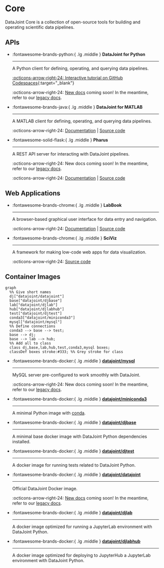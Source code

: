 # Core

DataJoint Core is a collection of open-source tools for building and operating scientific data pipelines.

## APIs

<div class="grid cards" markdown>

-   :fontawesome-brands-python:{ .lg .middle } **DataJoint for Python**

    ---

    A Python client for defining, operating, and querying data pipelines.

    [:octicons-arrow-right-24: Interactive tutorial on GitHub Codespaces](https://github.com/datajoint/datajoint-tutorials){:target="_blank"}

    :octicons-arrow-right-24: [New docs](./datajoint-python/) coming soon!  In the meantime, refer to our [legacy docs](https://docs.datajoint.org/python/).

-   :fontawesome-brands-java:{ .lg .middle } **DataJoint for MATLAB**

    ---

    A MATLAB client for defining, operating, and querying data pipelines.

    :octicons-arrow-right-24: [Documentation](https://datajoint.com/docs/core/datajoint-matlab) | [Source code](https://github.com/datajoint/datajoint-matlab)

-   :fontawesome-solid-flask:{ .lg .middle } **Pharus**

    ---

    A REST API server for interacting with DataJoint pipelines.

    :octicons-arrow-right-24: New docs coming soon!  In the meantime, refer to our [legacy docs](./pharus/).

    :octicons-arrow-right-24: [Documentation](https://datajoint.github.io/pharus/) | [Source code](https://github.com/datajoint/pharus/)
 
</div>

## Web Applications

<div class="grid cards" markdown>


-   :fontawesome-brands-chrome:{ .lg .middle } **LabBook**

    ---

	A browser-based graphical user interface for data entry and navigation. 

    :octicons-arrow-right-24: [Documentation](https://datajoint.github.io/datajoint-labbook/) | [Source code](https://github.com/datajoint/datajoint-labbook/)

-   :fontawesome-brands-chrome:{ .lg .middle } **SciViz**

    ---

    A framework for making low-code web apps for data visualization.

    :octicons-arrow-right-24: [Source code](https://github.com/datajoint/sci-viz)

</div>

## Container Images

``` mermaid
graph
  %% Give short names
  dj["datajoint/datajoint"]
  base["datajoint/djbase"]
  lab["datajoint/djlab"]
  hub["datajoint/djlabhub"]
  test["datajoint/djtest"]
  conda3["datajoint/miniconda3"]
  mysql["datajoint/mysql"]
  %% Define connections
  conda3 --> base --> test;
  base --> dj;
  base --> lab --> hub;
  %% Add all to class
  class dj,base,lab,hub,test,conda3,mysql boxes;
  classDef boxes stroke:#333; %% Grey stroke for class
```
<div class="grid cards" markdown>

-   :fontawesome-brands-docker:{ .lg .middle } [**datajoint/mysql**](https://hub.docker.com/r/datajoint/mysql)

    ---
    MySQL server pre-configured to work smoothly with DataJoint.

    :octicons-arrow-right-24: New docs coming soon! In the meantime, refer to our [legacy docs](https://github.com/datajoint/mysql-docker#mysql-for-datajoint).

-   :fontawesome-brands-docker:{ .lg .middle } [**datajoint/miniconda3**](https://hub.docker.com/r/datajoint/miniconda3)

    ---

    A minimal Python image with [conda](https://docs.conda.io/en/latest/).

-   :fontawesome-brands-docker:{ .lg .middle } [**datajoint/djbase**](https://hub.docker.com/r/datajoint/djbase)

    ---

    A minimal base docker image with DataJoint Python dependencies installed. 

-   :fontawesome-brands-docker:{ .lg .middle } [**datajoint/djtest**](https://hub.docker.com/r/datajoint/djtest)

    ---

    A docker image for running tests related to DataJoint Python. 

-   :fontawesome-brands-docker:{ .lg .middle } [**datajoint/datajoint**](https://hub.docker.com/r/datajoint/datajoint)

    ---

    Official DataJoint Docker image.

    :octicons-arrow-right-24: [New docs](./datajoint-python/) coming soon!  In the meantime, refer to our [legacy docs](https://docs.datajoint.org/python/).

-   :fontawesome-brands-docker:{ .lg .middle } [**datajoint/djlab**](https://hub.docker.com/r/datajoint/djlab)

    ---

	A docker image optimized for running a JupyterLab environment with DataJoint Python. 


-   :fontawesome-brands-docker:{ .lg .middle } [**datajoint/djlabhub**](https://hub.docker.com/r/datajoint/djlabhub)

    ---

	A docker image optimized for deploying to JupyterHub a JupyterLab environment with DataJoint Python. 


</div>
